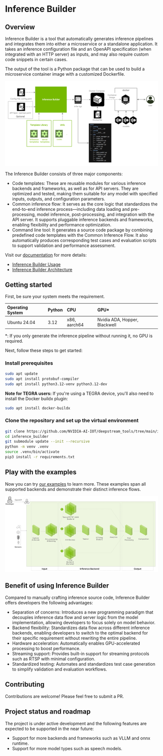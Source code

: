 # Inference Builder

## Overview

Inference Builder is a tool that automatically generates inference pipelines and integrates them into either a microservice or a standalone application. It takes an inference configuration file and an OpenAPI specification (when integrated with an HTTP server) as inputs, and may also require custom code snippets in certain cases.

The output of the tool is a Python package that can be used to build a microservice container image with a customized Dockerfile.

![Overview](overview.png)

The Inference Builder consists of three major components:

- Code templates: These are reusable modules for various inference backends and frameworks, as well as for API servers. They are optimized and tested, making them suitable for any model with specified inputs, outputs, and configuration parameters.
- Common inference flow: It serves as the core logic that standardizes the end-to-end inference process—including data loading and pre-processing, model inference, post-processing, and integration with the API server. It supports pluggable inference backends and frameworks, enabling flexibility and performance optimization.
- Command line tool: It generates a source code package by combining predefined code templates with the Common Inference Flow. It also automatically produces corresponding test cases and evaluation scripts to support validation and performance assessment.

Visit our [documentation](doc) for more details:

- [Inference Builder Usage](doc/usage.md)
- [Inference Builder Architecture](doc/architecture.md)

## Getting started

First, be sure your system meets the requirement.

| Operating System   | Python | CPU            |  GPU*                        |
|:-------------------|:-------|:---------------|:-----------------------------|
|Ubuntu 24.04        |3.12    | x86, aarch64   |Nvidia ADA, Hopper, Blackwell |

*: If you only generate the inference pipeline without running it, no GPU is required.

Next, follow these steps to get started:

### Install prerequisites

```bash
sudo apt update
sudo apt install protobuf-compiler
sudo apt install python3.12-venv python3.12-dev
```

**Note for TEGRA users:** If you're using a TEGRA device, you'll also need to install the Docker buildx plugin:

```bash
sudo apt install docker-buildx
```

### Clone the repository and set up the virtual environment

```bash
git clone https://github.com/NVIDIA-AI-IOT/deepstream_tools/tree/main/inference_builder
cd inference_builder
git submodule update --init --recursive
python -m venv .venv
source .venv/bin/activate
pip3 install -r requirements.txt
```

## Play with the examples

Now you can try [our examples](builder/samples/README.md) to learn more. These examples span all supported backends and demonstrate their distinct inference flows.

![Inference FLow of Different Backend](doc/assets/inference_flow.png)

## Benefit of using Inference Builder

Compared to manually crafting inference source code, Inference Builder offers developers the following advantages:
- Separation of concerns: Introduces a new programming paradigm that decouples inference data flow and server logic from the model implementation, allowing developers to focus solely on model behavior.
- Backend flexibility: Standardizes data flow across different inference backends, enabling developers to switch to the optimal backend for their specific requirement without rewriting the entire pipeline.
- Hardware acceleration: Automatically enables GPU-accelerated processing to boost performance.
- Streaming support: Provides built-in support for streaming protocols such as RTSP with minimal configuration.
- Standardized testing: Automates and standardizes test case generation to simplify validation and evaluation workflows.

## Contributing

Contributions are welcome! Please feel free to submit a PR.


## Project status and roadmap

The project is under active development and the following features are expected to be supported in the near future:

- Support for more backends and frameworks such as VLLM and onnx runtime.
- Support for more model types such as speech models.

